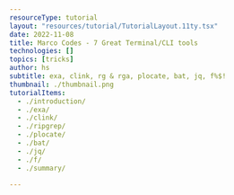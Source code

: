 ```yaml
---
resourceType: tutorial
layout: "resources/tutorial/TutorialLayout.11ty.tsx"
date: 2022-11-08
title: Marco Codes - 7 Great Terminal/CLI tools
technologies: []
topics: [tricks]
author: hs
subtitle: exa, clink, rg & rga, plocate, bat, jq, f%$!
thumbnail: ./thumbnail.png
tutorialItems:
  - ./introduction/
  - ./exa/
  - ./clink/
  - ./ripgrep/
  - ./plocate/
  - ./bat/
  - ./jq/
  - ./f/
  - ./summary/

---
```

